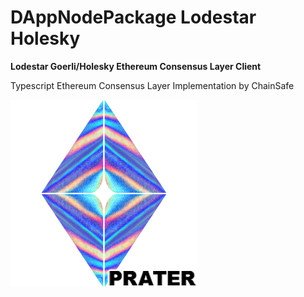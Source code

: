 # DAppNodePackage Lodestar Holesky

**Lodestar Goerli/Holesky Ethereum Consensus Layer Client**

Typescript Ethereum Consensus Layer Implementation by ChainSafe

![avatar](lodestar-avatar.png)
